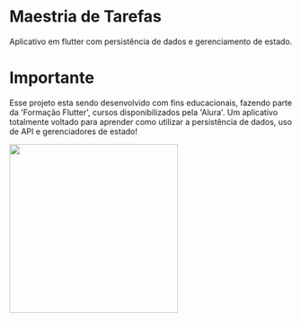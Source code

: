 # Maestria de Tarefas

Aplicativo em flutter com persistência de dados e gerenciamento de estado.

# Importante
Esse projeto esta sendo desenvolvido com fins educacionais, fazendo parte da 'Formação Flutter', cursos disponibilizados pela 'Alura'.
Um aplicativo totalmente voltado para aprender como utilizar a persistência de dados, uso de API e gerenciadores de estado!


<div align-"center">
<img src="https://user-images.githubusercontent.com/74208137/209183050-f8e6cad9-8d83-4258-a07a-74b5d2818b92.png" width="300px" />
</div>
